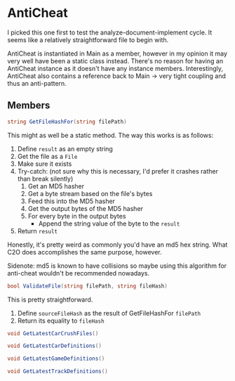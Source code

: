 # AntiCheat

I picked this one first to test the analyze-document-implement cycle. It seems like a relatively straightforward file to begin with.

AntiCheat is instantiated in Main as a member, however in my opinion it may very well have been a static class instead. There's no reason for having an AntiCheat instance as it doesn't have any instance members. Interestingly, AntiCheat also contains a reference back to Main -> very tight coupling and thus an anti-pattern.

## Members
```C#
string GetFileHashFor(string filePath)
```
This might as well be a static method. The way this works is as follows:

1. Define `result` as an empty string
1. Get the file as a `File`
1. Make sure it exists
1. Try-catch: (not sure why this is necessary, I'd prefer it crashes rather than break silently)
   1. Get an MD5 hasher
   1. Get a byte stream based on the file's bytes
   1. Feed this into the MD5 hasher
   1. Get the output bytes of the MD5 hasher
   1. For every byte in the output bytes
      - Append the string value of the byte to the `result`
2. Return `result`

Honestly, it's pretty weird as commonly you'd have an md5 hex string. What C2O does accomplishes the same purpose, however.

Sidenote: md5 is known to have collisions so maybe using this algorithm for anti-cheat wouldn't be recommended nowadays.

```C#
bool ValidateFile(string filePath, string fileHash)
```

This is pretty straightforward.
1. Define `sourceFileHash` as the result of GetFileHashFor `filePath`
2. Return its equality to `fileHash`

```C#
void GetLatestCarCrushFiles()
```

```C#
void GetLatestCarDefinitions()
```

```C#
void GetLatestGameDefinitions()
```

```C#
void GetLatestTrackDefinitions()
```